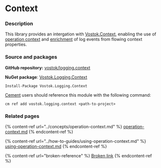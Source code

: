 # Context

### Description

This library provides an intergation with [Vostok.Context](https://vostok.gitbook.io/context/), enabling the use of [operation context](../concepts/operation-context.md) and [enrichment](../how-to-guides/enriching-events-with-custom-properties.md) of log events from flowing context properties.

### Source and packages

**GitHub repository:** [vostok/logging.context](https://github.com/vostok/logging.context)

**NuGet package**: [Vostok.Logging.Context](https://www.nuget.org/packages/Vostok.Logging.Context)

```
Install-Package Vostok.Logging.Context
```

[Cement](https://github.com/skbkontur/cement) users should reference this module with the following command:

```
cm ref add vostok.logging.context <path-to-project>
```

### Related pages

{% content-ref url="../concepts/operation-context.md" %}
[operation-context.md](../concepts/operation-context.md)
{% endcontent-ref %}

{% content-ref url="../how-to-guides/using-operation-context.md" %}
[using-operation-context.md](../how-to-guides/using-operation-context.md)
{% endcontent-ref %}

{% content-ref url="broken-reference" %}
[Broken link](broken-reference)
{% endcontent-ref %}
